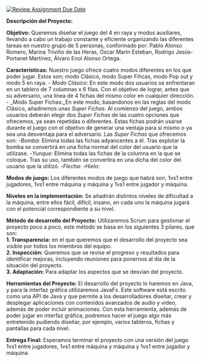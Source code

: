 [![Review Assignment Due Date](https://classroom.github.com/assets/deadline-readme-button-24ddc0f5d75046c5622901739e7c5dd533143b0c8e959d652212380cedb1ea36.svg)](https://classroom.github.com/a/5NOJ1vCd)


**Descripción del Proyecto:**

  **Objetivo:** Queremos diseñar el juego del 4 en raya y modos auxiliares, llevando a cabo un trabajo constante y eficiente organizando las diferentes tareas en nuestro grupo de 5 personas, conformado por: Pablo Alonso Romero, Marina Triviño de las Heras, Óscar Marín Esteban, Rodrigo Jesús-Portanet Martínez, Álvaro Enol Alonso Ortega.
  
  **Características:** Nuestro juego ofrece cuatro modos diferentes en los que poder jugar. Estos son; modo Clásico, modo Super Fihcas, modo Pop out y modo 5 en raya.
          - _Modo Clásico:_ En este modo dos usuarios se enfrentaran en un tablero de 7 columnas x 6 filas. Con el objetivo de lograr, antes que su adversario, una línea de 4 fichas del mismo color en cualquier dirección.
           - _Modo Super Fichas:_En este modo, basandonos en las reglas del modo Clásico, añadiremos unas _Super Fichas_. Al comienzo del juego, ambos usuarios deberán elegir dos _Super Fichas_ de las cuatro opciones que ofrecemos, ya sean repetidas o diferentes. Estas fichas podrán usarse durante el juego con el objetivo de generar una ventaja para sí mismo o ya sea una desventaja para el adversario. Las _Super Fichas_ que ofrecemos son:
                     -_Bomba_: Elimina todas las fichas adyancentes a él. Tras explotar la bomba se convertirá en una ficha normal del color del usuario que la utilizase. 
                     -_Yunque_: Elimina todas las fichas de la columna en la que se coloque. Tras su uso, también se convertira en una dicha del color del usuario que la utilizó.
                     -_Flecha:_
                     -_Hielo_:


  **Modos de juego:** Los diferentes modos de juego que habrá son, 1vs1 entre jugadores, 1vs1 entre máquina y máquina y 1vs1 entre jugador y máquina.

  **Niveles en la implementación:** Se añadirán distintos niveles de dificultad a la máquina, entre ellos fácil, difícil, insano, en cada uno la máquina jugará con el potencial correspondiente a su nivel.

  **Método de desarrollo del Proyecto:** Utilizaremos Scrum para gestionar el proyecto poco a poco, este método se basa en los siguientes 3 pilares, que son:  
      **1. Transparencia:** en el que queremos que el desarrollo del proyecto sea visible por todos los miembros del equipo.  
      **2. Inspección:** Queremos que se revise el progreso y resultados para identificar mejoras, incluyendo reuniones para ponernos al día de la situación del proyecto.  
      **3. Adaptación:** Para adaptar  los aspectos que se desvían del proyecto.
  
  **Herramientas del Proyecto:** El desarrollo del proyecto lo haremos en Java, y para la interfaz gráfica utilizaremos JavaFx. Este software está escrito como una API de Java y que permite a los desarrolladores diseñar, crear y desplegar aplicaciones con contenidos avanzados de audio y video, además de poder incluir animaciones. Con esta herramienta, además de poder jugar en interfaz gráfica, podremos hacer el juego algo más entretenido pudiendo diseñar, por ejemplo, varios tableros, fichas y pantallas para cada nivel. 
  
  **Entrega Final:** Esperamos terminar el proyecto con una versión del juego 1vs1 entre jugadores, 1vs1 entre máquina y máquina y 1vs1 entre jugador y máquina.



  
